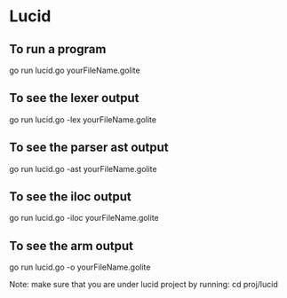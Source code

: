 # Lucid

## To run a program
go run lucid.go yourFileName.golite
## To see the lexer output 
go run lucid.go -lex yourFileName.golite
## To see the parser ast output
go run lucid.go -ast yourFileName.golite
## To see the iloc output 
go run lucid.go -iloc yourFileName.golite
## To see the arm output
go run lucid.go -o yourFileName.golite

Note: make sure that you are under lucid project by running:
cd proj/lucid
